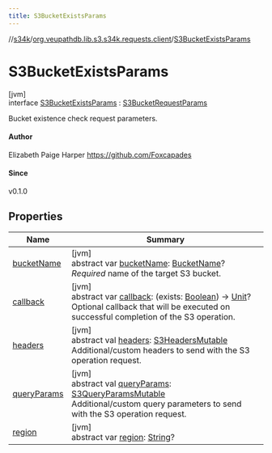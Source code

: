 ```yaml
---
title: S3BucketExistsParams
---
```

//[s34k](../../../index.html)/[org.veupathdb.lib.s3.s34k.requests.client](../index.html)/[S3BucketExistsParams](index.html)



# S3BucketExistsParams



[jvm]\
interface [S3BucketExistsParams](index.html) : [S3BucketRequestParams](../../org.veupathdb.lib.s3.s34k.requests.bucket/-s3-bucket-request-params/index.html)

Bucket existence check request parameters.



#### Author



Elizabeth Paige Harper https://github.com/Foxcapades



#### Since



v0.1.0



## Properties


| Name | Summary |
|---|---|
| [bucketName](../../org.veupathdb.lib.s3.s34k.requests.bucket/-s3-bucket-request-params/bucket-name.html) | [jvm]<br>abstract var [bucketName](../../org.veupathdb.lib.s3.s34k.requests.bucket/-s3-bucket-request-params/bucket-name.html): [BucketName](../../org.veupathdb.lib.s3.s34k.fields/-bucket-name/index.html)?<br>*Required* name of the target S3 bucket. |
| [callback](callback.html) | [jvm]<br>abstract var [callback](callback.html): (exists: [Boolean](https://kotlinlang.org/api/latest/jvm/stdlib/kotlin/-boolean/index.html)) -&gt; [Unit](https://kotlinlang.org/api/latest/jvm/stdlib/kotlin/-unit/index.html)?<br>Optional callback that will be executed on successful completion of the S3 operation. |
| [headers](../../org.veupathdb.lib.s3.s34k.requests/-s3-request-params/headers.html) | [jvm]<br>abstract val [headers](../../org.veupathdb.lib.s3.s34k.requests/-s3-request-params/headers.html): [S3HeadersMutable](../../org.veupathdb.lib.s3.s34k.fields.headers/-s3-headers-mutable/index.html)<br>Additional/custom headers to send with the S3 operation request. |
| [queryParams](../../org.veupathdb.lib.s3.s34k.requests/-s3-request-params/query-params.html) | [jvm]<br>abstract val [queryParams](../../org.veupathdb.lib.s3.s34k.requests/-s3-request-params/query-params.html): [S3QueryParamsMutable](../../org.veupathdb.lib.s3.s34k.fields.query_params/-s3-query-params-mutable/index.html)<br>Additional/custom query parameters to send with the S3 operation request. |
| [region](../../org.veupathdb.lib.s3.s34k.requests/-s3-region-request-params/region.html) | [jvm]<br>abstract var [region](../../org.veupathdb.lib.s3.s34k.requests/-s3-region-request-params/region.html): [String](https://kotlinlang.org/api/latest/jvm/stdlib/kotlin/-string/index.html)? |

